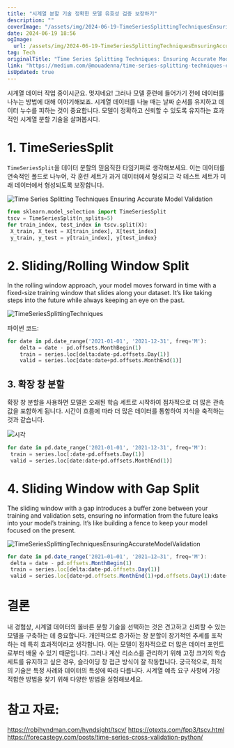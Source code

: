```yaml
---
title: "시계열 분할 기술 정확한 모델 유효성 검증 보장하기"
description: ""
coverImage: "/assets/img/2024-06-19-TimeSeriesSplittingTechniquesEnsuringAccurateModelValidation_0.png"
date: 2024-06-19 18:56
ogImage: 
  url: /assets/img/2024-06-19-TimeSeriesSplittingTechniquesEnsuringAccurateModelValidation_0.png
tag: Tech
originalTitle: "Time Series Splitting Techniques: Ensuring Accurate Model Validation"
link: "https://medium.com/@mouadenna/time-series-splitting-techniques-ensuring-accurate-model-validation-5a3146db3088"
isUpdated: true
---
```






시계열 데이터 작업 중이시군요. 멋지네요! 그러나 모델 훈련에 들어가기 전에 데이터를 나누는 방법에 대해 이야기해보죠. 시계열 데이터를 나눌 때는 날짜 순서를 유지하고 데이터 누수를 피하는 것이 중요합니다. 모델이 정확하고 신뢰할 수 있도록 유지하는 효과적인 시계열 분할 기술을 살펴봅시다.

# 1. TimeSeriesSplit

`TimeSeriesSplit`을 데이터 분할의 믿음직한 타임키퍼로 생각해보세요. 이는 데이터를 연속적인 폴드로 나누어, 각 훈련 세트가 과거 데이터에서 형성되고 각 테스트 세트가 미래 데이터에서 형성되도록 보장합니다.

![Time Series Splitting Techniques Ensuring Accurate Model Validation](/assets/img/2024-06-19-TimeSeriesSplittingTechniquesEnsuringAccurateModelValidation_0.png)

<div class="content-ad"></div>

```python
from sklearn.model_selection import TimeSeriesSplit
tscv = TimeSeriesSplit(n_splits=5)
for train_index, test_index in tscv.split(X):
 X_train, X_test = X[train_index], X[test_index]
 y_train, y_test = y[train_index], y[test_index}
```

# 2. Sliding/Rolling Window Split

In the rolling window approach, your model moves forward in time with a fixed-size training window that slides along your dataset. It’s like taking steps into the future while always keeping an eye on the past.

![TimeSeriesSplittingTechniques](/assets/img/2024-06-19-TimeSeriesSplittingTechniquesEnsuringAccurateModelValidation_1.png)


<div class="content-ad"></div>


파이썬 코드:

```python
for date in pd.date_range('2021-01-01', '2021-12-31', freq='M'):
    delta = date - pd.offsets.MonthBegin(1)
    train = series.loc[delta:date-pd.offsets.Day(1)]
    valid = series.loc[date:date+pd.offsets.MonthEnd(1)]
```

## 3. 확장 창 분할

확장 창 분할을 사용하면 모델은 오래된 학습 세트로 시작하여 점차적으로 더 많은 관측 값을 포함하게 됩니다. 시간이 흐름에 따라 더 많은 데이터를 통합하여 지식을 축적하는 것과 같습니다.


![시각](/assets/img/2024-06-19-TimeSeriesSplittingTechniquesEnsuringAccurateModelValidation_2.png)


<div class="content-ad"></div>

```python
for date in pd.date_range('2021-01-01', '2021-12-31', freq='M'):
 train = series.loc[:date-pd.offsets.Day(1)]
 valid = series.loc[date:date+pd.offsets.MonthEnd(1)]
```

# 4. Sliding Window with Gap Split

The sliding window with a gap introduces a buffer zone between your training and validation sets, ensuring no information from the future leaks into your model’s training. It’s like building a fence to keep your model focused on the present.

![TimeSeriesSplittingTechniquesEnsuringAccurateModelValidation](/assets/img/2024-06-19-TimeSeriesSplittingTechniquesEnsuringAccurateModelValidation_3.png)

<div class="content-ad"></div>

```js
for date in pd.date_range('2021–01–01', '2021–12–31', freq='M'):
 delta = date - pd.offsets.MonthBegin(1)
 train = series.loc[delta:date-pd.offsets.Day(1)]
 valid = series.loc[date+pd.offsets.MonthEnd(1)+pd.offsets.Day(1):date+pd.offsets.MonthEnd(2)]
```

# 결론

내 경험상, 시계열 데이터의 올바른 분할 기술을 선택하는 것은 견고하고 신뢰할 수 있는 모델을 구축하는 데 중요합니다. 개인적으로 증가하는 창 분할이 장기적인 추세를 포착하는 데 특히 효과적이라고 생각합니다. 이는 모델이 점차적으로 더 많은 데이터 포인트로부터 배울 수 있기 때문입니다. 그러나 계산 리소스를 관리하기 위해 고정 크기의 학습 세트를 유지하고 싶은 경우, 슬라이딩 창 접근 방식이 잘 작동합니다. 궁극적으로, 최적의 기술은 특정 사례와 데이터의 특성에 따라 다릅니다. 시계열 예측 요구 사항에 가장 적합한 방법을 찾기 위해 다양한 방법을 실험해보세요.

# 참고 자료:

<div class="content-ad"></div>

https://robjhyndman.com/hyndsight/tscv/
https://otexts.com/fpp3/tscv.html
https://forecastegy.com/posts/time-series-cross-validation-python/
